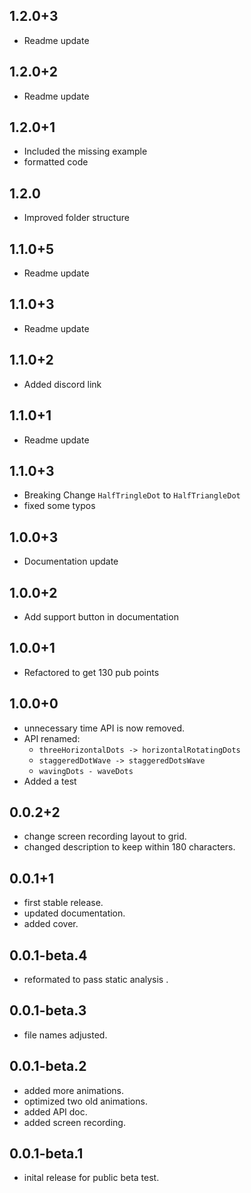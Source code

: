 ## 1.2.0+3
- Readme update
## 1.2.0+2
- Readme update
## 1.2.0+1
- Included the missing example
- formatted code
## 1.2.0
- Improved folder structure
## 1.1.0+5
- Readme update
## 1.1.0+3
- Readme update
## 1.1.0+2
- Added discord link
## 1.1.0+1
- Readme update
## 1.1.0+3
- Breaking Change `HalfTringleDot` to `HalfTriangleDot`
- fixed some typos
## 1.0.0+3
- Documentation update
## 1.0.0+2
- Add support button in documentation
## 1.0.0+1
- Refactored to get 130 pub points 
## 1.0.0+0
- unnecessary time API is now removed.
- API renamed: 
  - `threeHorizontalDots -> horizontalRotatingDots`
  - `staggeredDotWave -> staggeredDotsWave`
  - `wavingDots - waveDots`
- Added a test  
## 0.0.2+2
- change screen recording layout to grid.
- changed description to keep within 180 characters.
## 0.0.1+1
- first stable release.
- updated documentation.
- added cover.
## 0.0.1-beta.4
- reformated to pass static analysis .
## 0.0.1-beta.3
- file names adjusted.
## 0.0.1-beta.2
- added more animations.
- optimized two old animations.
- added API doc.
- added screen recording.
## 0.0.1-beta.1 
- inital release for public beta test.